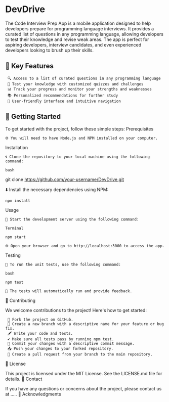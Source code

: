# DevDrive


The Code Interview Prep App is a mobile application designed to help developers prepare for programming language interviews. It provides a curated list of questions in any programming language, allowing developers to test their knowledge and revise weak areas. The app is perfect for aspiring developers, interview candidates, and even experienced developers looking to brush up their skills.

## 🚀 Key Features
     🔍 Access to a list of curated questions in any programming language
     📝 Test your knowledge with customized quizzes and challenges
     📊 Track your progress and monitor your strengths and weaknesses
     📚 Personalized recommendations for further study
     🎨 User-friendly interface and intuitive navigation

## 📖 Getting Started

To get started with the project, follow these simple steps:
Prerequisites

    🌐 You will need to have Node.js and NPM installed on your computer.

Installation

    🌀 Clone the repository to your local machine using the following command:

    bash

git clone https://github.com/your-username/DevDrive.git

⬇️ Install the necessary dependencies using NPM:

    npm install

Usage

    🚀 Start the development server using the following command:

    Terminal

    npm start

    🌐 Open your browser and go to http://localhost:3000 to access the app.

Testing

    🧪 To run the unit tests, use the following command:

    bash

    npm test

    🚦 The tests will automatically run and provide feedback.

🤝 Contributing

We welcome contributions to the project! Here's how to get started:

     🍴 Fork the project on GitHub.
     🌿 Create a new branch with a descriptive name for your feature or bug fix.
     🖋️ Write your code and tests.
     ✔️ Make sure all tests pass by running npm test.
     📝 Commit your changes with a descriptive commit message.
     📤 Push your changes to your forked repository.
     🔀 Create a pull request from your branch to the main repository.

📜 License

This project is licensed under the MIT License. See the LICENSE.md file for details.
📧 Contact

If you have any questions or concerns about the project, please contact us at .....
🙏 Acknowledgments



